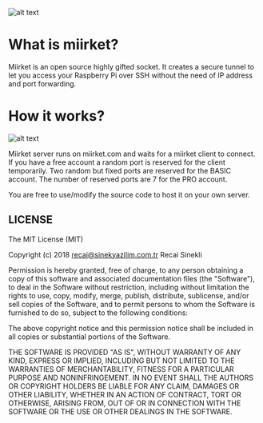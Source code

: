 ![alt text](https://www.miirket.com/en/img/logo.png "Logo")

# What is miirket?
Miirket is an open source highly gifted socket. It creates a secure tunnel to let you access your Raspberry Pi over SSH without the need of IP address and port forwarding.

# How it works?

![alt text](https://www.miirket.com/en/img/miirket.png "How miirket works")

Miirket server runs on miirket.com and waits for a miirket client to connect. If you have a free account a random port is reserved for the client temporarily. Two random but fixed ports are reserved for the BASIC account. The number of reserved ports are 7 for the PRO account.

You are free to use/modify the source code to host it on your own server.

## LICENSE
The MIT License (MIT)

Copyright (c) 2018 recai@sinekyazilim.com.tr Recai Sinekli

Permission is hereby granted, free of charge, to any person obtaining a copy of
this software and associated documentation files (the "Software"), to deal in
the Software without restriction, including without limitation the rights to
use, copy, modify, merge, publish, distribute, sublicense, and/or sell copies of
the Software, and to permit persons to whom the Software is furnished to do so,
subject to the following conditions:

The above copyright notice and this permission notice shall be included in all
copies or substantial portions of the Software.

THE SOFTWARE IS PROVIDED "AS IS", WITHOUT WARRANTY OF ANY KIND, EXPRESS OR
IMPLIED, INCLUDING BUT NOT LIMITED TO THE WARRANTIES OF MERCHANTABILITY, FITNESS
FOR A PARTICULAR PURPOSE AND NONINFRINGEMENT. IN NO EVENT SHALL THE AUTHORS OR
COPYRIGHT HOLDERS BE LIABLE FOR ANY CLAIM, DAMAGES OR OTHER LIABILITY, WHETHER
IN AN ACTION OF CONTRACT, TORT OR OTHERWISE, ARISING FROM, OUT OF OR IN
CONNECTION WITH THE SOFTWARE OR THE USE OR OTHER DEALINGS IN THE SOFTWARE.
